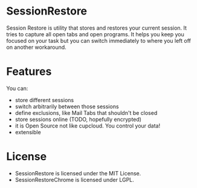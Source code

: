 # SessionRestore

Session Restore is utility that stores and restores your current session. It
tries to capture all open tabs and open programs. It helps you keep you focused
on your task but you can switch immediately to where you left off on another 
workaround.


# Features

You can:
 * store different sessions
 * switch arbitrarily between those sessions
 * define exclusions, like Mail Tabs that shouldn't be closed
 * store sessions online (TODO, hopefully encrypted)
 * it is Open Source not like cupcloud. You control your data!
 * extensible

# License

 * SessionRestore is licensed under the MIT License.
 * SessionRestoreChrome is licensed under LGPL.
